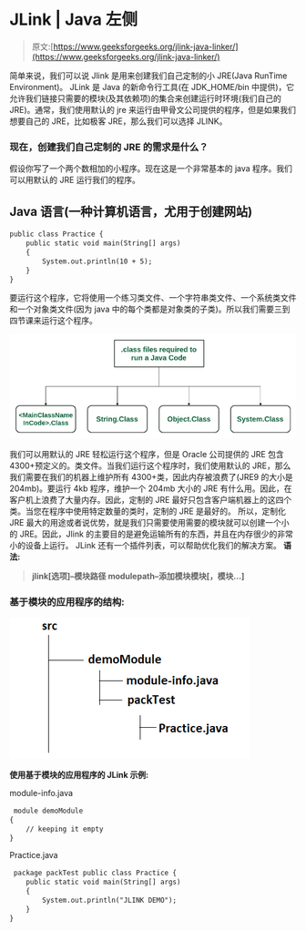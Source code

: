 # JLink | Java 左侧

> 原文:[https://www.geeksforgeeks.org/jlink-java-linker/](https://www.geeksforgeeks.org/jlink-java-linker/)

简单来说，我们可以说 Jlink 是用来创建我们自己定制的小 JRE(Java RunTime Environment)。
JLink 是 Java 的新命令行工具(在 JDK_HOME/bin 中提供)，它允许我们链接只需要的模块(及其依赖项)的集合来创建运行时环境(我们自己的 JRE)。通常，我们使用默认的 jre 来运行由甲骨文公司提供的程序，但是如果我们想要自己的 JRE，比如极客 JRE，那么我们可以选择 JLINK。

### 现在，创建我们自己定制的 JRE 的需求是什么？

假设你写了一个两个数相加的小程序。现在这是一个非常基本的 java 程序。我们可以用默认的 JRE 运行我们的程序。

## Java 语言(一种计算机语言，尤用于创建网站)

```
public class Practice {
    public static void main(String[] args)
    {
        System.out.println(10 + 5);
    }
}
```

要运行这个程序，它将使用一个练习类文件、一个字符串类文件、一个系统类文件和一个对象类文件(因为 java 中的每个类都是对象类的子类)。所以我们需要三到四节课来运行这个程序。

![](img/d3651cdef8fcb9d9587a31de89876fd3.png)

我们可以用默认的 JRE 轻松运行这个程序，但是 Oracle 公司提供的 JRE 包含 4300+预定义的。类文件。当我们运行这个程序时，我们使用默认的 JRE，那么我们需要在我们的机器上维护所有 4300+类，因此内存被浪费了(JRE9 的大小是 204mb)。要运行 4kb 程序，维护一个 204mb 大小的 JRE 有什么用。因此，在客户机上浪费了大量内存。因此，定制的 JRE 最好只包含客户端机器上的这四个类。当您在程序中使用特定数量的类时，定制的 JRE 是最好的。
所以，定制化 JRE 最大的用途或者说优势，就是我们只需要使用需要的模块就可以创建一个小的 JRE。因此，Jlink 的主要目的是避免运输所有的东西，并且在内存很少的非常小的设备上运行。
JLink 还有一个插件列表，可以帮助优化我们的解决方案。
**语法:**

> **jlink[选项]–模块路径 modulepath–添加模块模块[，模块…]**

### 基于模块的应用程序的结构:

![](img/2dfd9d4e4b2648ee640509d92e12e4d9.png)

**使用基于模块的应用程序的 JLink 示例:**

module-info.java

```
 module demoModule
{
    // keeping it empty
} 
```

Practice.java

```
 package packTest public class Practice {
    public static void main(String[] args)
    {
        System.out.println("JLINK DEMO");
    }
} 
```
